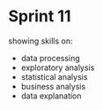 # Sprint 11

showing skills on:
* data processing
* exploratory analysis
* statistical analysis
* business analysis
* data explanation
